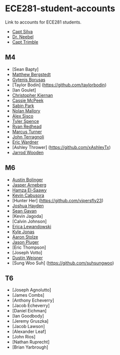 ECE281-student-accounts
=======================

Link to accounts for ECE281 students.

- [Capt Silva](https://www.github.com/sivwizinbiznilva)
- [Dr. Neebel](https://github.com/drdanial)
- [Capt Trimble](https://github.com/vtrimble)

## M4

- [Sean Bapty]
- [Matthew Bergstedt](https://github.com/mbergstedt)
- [Gytenis Borusas](https://www.github.com/gytenis98)
- [Taylor Bodin] (https://github.com/taylorbodin)
- [Ian Goulet]
- [Christopher Kiernan](https://github.com/ChrisMKiernan)
- [Cassie McPeek](https://github.com/CassieMcPeek)
- [Sabin Park](https://github.com/sabinpark)
- [Nolan Mallory](https://github.com/nolanmallory)
- [Alex Sisco](https://github.com/alexsisco714)
- [Tyler Spence](https://github.com/TylerSpence)
- [Ryan Redhead](https://github.com/RyanRedhead)
- [Marcus Turner](https://github.com/MTurner94)
- [John Terragnoli](https://github.com/JohnTerragnoli/ECE281-student-accounts)
- [Eric Wardner](https://github.com/EricWardner)
- [Ashley Thrower] (https://github.com/xAshleyTx)
- [Jarrod Wooden](https://github.com/JarrodWooden)

## M6

- [Austin Bolinger](https://github.com/Austinbolinger)
- [Jasper Arneberg](https://github.com/JasperArneberg)
- [Hamza El-Saawy](https://github.com/hamzaelsaawy)
- [Kevin Cabusora](https://github.com/KevinCabusora)
- [Hunter Her] (https://github.com/vipersfly23)
- [Joshua Hayden](https://github.com/JoshuaHayden)
- [Sean Gavan](https://github.com/SeanGavan)
- [Kevin Jagoda]
- [Calvin Johnson]
- [Erica Lewandowski](https://github.com/EricaLewandowski)
- [Kyle Jonas](https://github.com/KyleJonas)
- [Aaron Stolze](https://github.com/aaronstolze)
- [Jason Pluger](https://github.com/JasonPluger)
- [Eric Thompson]
- [Joseph Votto]
- [Dustin Weisner](https://github.com/dustyweisner)
- [Sung Woo Suh] (https://github.com/suhsungwoo)

## T6

- [Joseph Agnolutto]
- [James Combs]
- [Anthony Echeverry]
- [Jacob Echeverry]
- [Daniel Eichman]
- [Ian Goodbody]
- [Jeremy Gruszka]
- [Jacob Lawson]
- [Alexander Leaf]
- [John Rios]
- [Nathan Ruprecht]
- [Brian Yarbrough]


